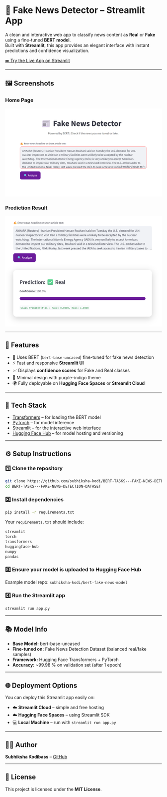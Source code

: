 # 📰 Fake News Detector – Streamlit App

A clean and interactive web app to classify news content as **Real** or **Fake** using a fine-tuned **BERT model**.  
Built with **Streamlit**, this app provides an elegant interface with instant predictions and confidence visualization.

[➡️ Try the Live App on Streamlit](https://bert-tasks---fake-news-detection-dataset-wurqcmbg5ojfq8xj8audb.streamlit.app/)

---

## 🖼️ Screenshots

### Home Page
![Home Page](home_page.png)

### Prediction Result
![Prediction Result](prediction_result.png)

---

## 🚀 Features

- 🧠 Uses BERT (`bert-base-uncased`) fine-tuned for fake news detection  
- ⚡ Fast and responsive **Streamlit UI**  
- 📈 Displays **confidence scores** for Fake and Real classes  
- 🎨 Minimal design with purple–indigo theme  
- 🌍 Fully deployable on **Hugging Face Spaces** or **Streamlit Cloud**

---

## 🧪 Tech Stack

- [Transformers](https://huggingface.co/transformers/) – for loading the BERT model  
- [PyTorch](https://pytorch.org/) – for model inference  
- [Streamlit](https://streamlit.io/) – for the interactive web interface  
- [Hugging Face Hub](https://huggingface.co/docs/hub/) – for model hosting and versioning

---

## ⚙️ Setup Instructions

### 1️⃣ Clone the repository

```bash
git clone https://github.com/subhiksha-kodi/BERT-TASKS---FAKE-NEWS-DETECTION-DATASET.git
cd BERT-TASKS---FAKE-NEWS-DETECTION-DATASET
```

### 2️⃣ Install dependencies

```bash
pip install -r requirements.txt
```

Your `requirements.txt` should include:

```text
streamlit
torch
transformers
huggingface-hub
numpy
pandas
```

### 3️⃣ Ensure your model is uploaded to Hugging Face Hub

Example model repo: `subhiksha-kodi/bert-fake-news-model`

### 4️⃣ Run the Streamlit app

```bash
streamlit run app.py
```

---

## 📚 Model Info

- **Base Model:** bert-base-uncased  
- **Fine-tuned on:** Fake News Detection Dataset (balanced real/fake samples)  
- **Framework:** Hugging Face Transformers + PyTorch  
- **Accuracy:** ~99.98 % on validation set (after 1 epoch)  

---

## 🌐 Deployment Options

You can deploy this Streamlit app easily on:

- ☁️ **Streamlit Cloud** – simple and free hosting  
- ☁️ **Hugging Face Spaces** – using Streamlit SDK  
- 💻 **Local Machine** – run with `streamlit run app.py`  

---

## 👨‍💻 Author

**Subhiksha Kodibass** – [GitHub](https://github.com/subhiksha-kodi)

---

## 📄 License

This project is licensed under the **MIT License**.

